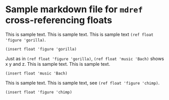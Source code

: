 # Sample markdown file for `mdref` cross-referencing floats

This is sample text.
This is sample text.
This is sample text `(ref float 'figure 'gorilla)`.

`(insert float 'figure 'gorilla)`

Just as in `(ref float 'figure 'gorilla)`, 
`(ref float 'music 'Bach)` shows x y and z.
This is sample text.
This is sample text.

`(insert float 'music 'Bach)`

This is sample text.
This is sample text, see `(ref float 'figure 'chimp)`.

`(insert float 'figure 'chimp)`

